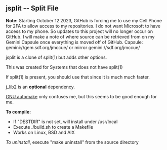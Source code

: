 ## jsplit -- Split File

**Note:** Starting October 12 2023, GitHub is forcing me to use
my Cell Phone for 2FA to allow access to my repositories.  I do
not want Microsoft to have access to my phone.  So updates to
this project will no longer occur on GitHub.  I will make a note
of where source can be retrieved from on my Gemini Capsule once
everything is moved off of GitHub.
Capsule: gemini://gem.sdf.org/jmccue/ or mirror gemini://sdf.org/jmccue/

jsplit is a clone of split(1) but adds other options.

This was created for Systems that does not have split(1)

If split(1) is present, you should use that since it
is much much faster.

[j\_lib2](https://github.com/jmcunx/j_lib2) is an **optional** dependency.

[GNU automake](https://en.wikipedia.org/wiki/Automake)
only confuses me, but this seems to be good enough for me.

**To compile:**
* If "DESTDIR" is not set, will install under /usr/local
* Execute ./build.sh to create a Makefile
* Works on Linux, BSD and AIX

_To uninstall_, execute
"make uninstall"
from the source directory
